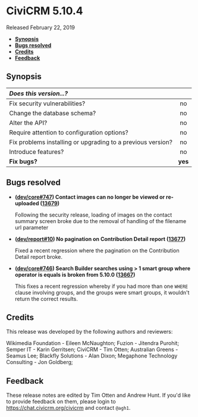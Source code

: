 # CiviCRM 5.10.4

Released February 22, 2019

- **[Synopsis](#synopsis)**
- **[Bugs resolved](#bugs)**
- **[Credits](#credits)**
- **[Feedback](#feedback)**

## <a name="synopsis"></a>Synopsis

| *Does this version...?*                                         |         |
|:--------------------------------------------------------------- |:-------:|
| Fix security vulnerabilities?                                   |   no    |
| Change the database schema?                                     |   no    |
| Alter the API?                                                  |   no    |
| Require attention to configuration options?                     |   no    |
| Fix problems installing or upgrading to a previous version?     |   no    |
| Introduce features?                                             |   no    |
| **Fix bugs?**                                                   | **yes** |

## <a name="bugs"></a>Bugs resolved

- **([dev/core#747](https://lab.civicrm.org/dev/core/issues/747)) Contact images
  can no longer be viewed or re-uploaded
  ([13679](https://github.com/civicrm/civicrm-core/pull/13679))**

  Following the security release, loading of images on the contact summary
  screen broke due to the removal of handling of the filename url parameter

- **([dev/report#10](https://lab.civicrm.org/dev/report/issues/10)) No
  pagination on Contribution Detail report
  ([13677](https://github.com/civicrm/civicrm-core/pull/13677))**

  Fixed a recent regression where the pagination on the Contribution Detail
  report broke.

- **([dev/core#746](https://lab.civicrm.org/dev/core/issues/746)) Search Builder
  searches using > 1 smart group where operator is equals is broken from 5.10.0
  ([13667](https://github.com/civicrm/civicrm-core/pull/13667))**

  This fixes a recent regression whereby if you had more than one `WHERE`
  clause involving groups, and the groups were smart groups, it wouldn't return
  the correct results.


## <a name="credits"></a>Credits

This release was developed by the following authors and reviewers:

Wikimedia Foundation - Eileen McNaughton; Fuzion - Jitendra Purohit;
Semper IT - Karin Gerritsen; CiviCRM - Tim Otten;
Australian Greens - Seamus Lee; Blackfly Solutions - Alan Dixon;
Megaphone Technology Consulting - Jon Goldberg;

## <a name="feedback"></a>Feedback

These release notes are edited by Tim Otten and Andrew Hunt. If you'd like to
provide feedback on them, please login to https://chat.civicrm.org/civicrm and
contact `@agh1`.
